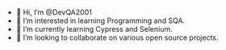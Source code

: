 - 👋 Hi, I’m @DevQA2001
- 👀 I’m interested in learning Programming and SQA.
- 🌱 I’m currently learning Cypress and Selenium.
- 💞️ I’m looking to collaborate on various open source projects.


<!---
DevQA2001/DevQA2001 is a ✨ special ✨ repository because its `README.md` (this file) appears on your GitHub profile.
You can click the Preview link to take a look at your changes.
--->
